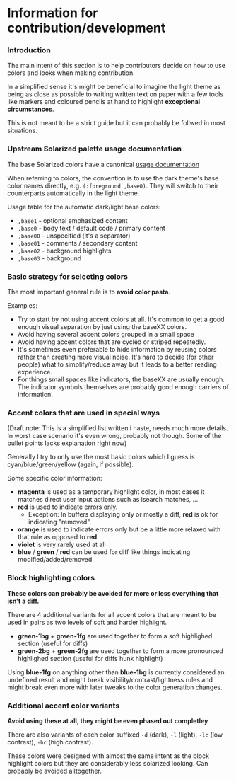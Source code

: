 # Information for contribution/development

### Introduction

The main intent of this section is to help contributors decide on how to use
colors and looks when making contribution.

In a simplified sense it's might be beneficial to imagine the light theme as
being as close as possible to writing written text on paper with a few tools
like markers and coloured pencils at hand to highlight **exceptional
circumstances**.

This is not meant to be a strict guide but it can probably be follwed in most
situations.

### Upstream Solarized palette usage documentation

The base Solarized colors have a canonical
[usage documentation](http://ethanschoonover.com/solarized#usage-development)

When referring to colors, the convention is to use the dark theme's
base color names directly, e.g. `(:foreground ,base0)`. They will switch to
their counterparts automatically in the light theme.

Usage table for the automatic dark/light base colors:

* `,base1` - optional emphasized content
* `,base0` - body text / default code / primary content
* `,base00` - unspecified (it's a separator)
* `,base01` - comments / secondary content
* `,base02` - background highlights
* `,base03` - background

### Basic strategy for selecting colors

The most important general rule is to **avoid color pasta**.

Examples:

- Try to start by not using accent colors at all. It's common to get a good
  enough visual separation by just using the baseXX colors.
- Avoid having several accent colors grouped in a small space
- Avoid having accent colors that are cycled or striped repeatedly.
- It's sometimes even preferable to hide information by reusing colors rather
  than creating more visual noise. It's hard to decide (for other people) what
  to simplify/reduce away but it leads to a better reading experience.
- For things small spaces like indicators, the baseXX are usually enough. The
  indicator symbols themselves are probably good enough carriers of
  information.

### Accent colors that are used in special ways

(Draft note: This is a simplified list written i haste, needs much more
details. In worst case scenario it's even wrong, probably not though. Some of
the bullet points lacks explanation right now)

Generally I try to only use the most basic colors which I guess is
cyan/blue/green/yellow (again, if possible).

Some specific color information:

- **magenta** is used as a temporary highlight color, in most cases it matches
  direct user input actions such as isearch matches, ...
- **red** is used to indicate errors only.
  - Exception: In buffers displaying only or mostly a diff, **red** is ok for
    indicating "removed".
- **orange** is used to indicate errors only but be a little more relaxed with
  that rule as opposed to **red**.
- **violet** is very rarely used at all
- **blue** / **green** / **red** can be used for diff like things indicating
  modified/added/removed

### Block highlighting colors

**These colors can probably be avoided for more or less everything that isn't a
diff.**

There are 4 additional variants for all accent colors that are meant to be used
in pairs as two levels of soft and harder highlight.

- **green-1bg** + **green-1fg** are used together to form a soft highlighed
  section (useful for diffs)
- **green-2bg** + **green-2fg** are used together to form a more pronounced
  highlighed section (useful for diffs hunk highlight)

Using **blue-1fg** on anything other than **blue-1bg** is currently considered
an undefined result and might break visibility/contrast/lightness rules and
might break even more with later tweaks to the color generation changes.


### Additional accent color variants

**Avoid using these at all, they might be even phased out completley**

There are also variants of each color suffixed `-d` (dark), `-l` (light), `-lc`
(low contrast), `-hc` (high contrast).

These colors were designed with almost the same intent as the block highlight
colors but they are considerably less solarized looking. Can probably be
avoided alltogether.



